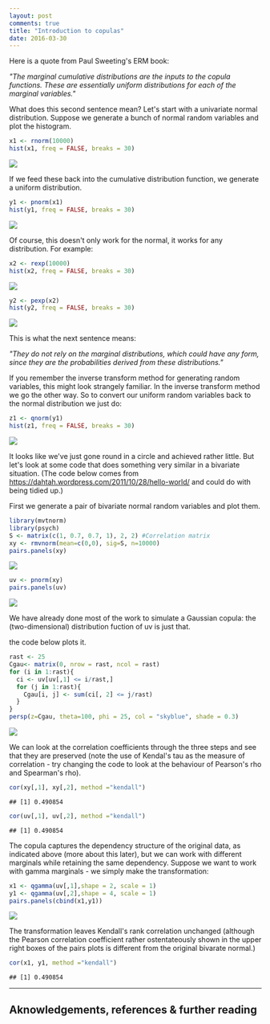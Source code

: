 ```yaml
---
layout: post
comments: true
title: "Introduction to copulas"
date: 2016-03-30
---
```


Here is a quote from Paul Sweeting's ERM book:

*"The marginal cumulative distributions are the inputs to the copula functions. These are essentially uniform distributions for each of the marginal variables."*

What does this second sentence mean? Let's start with a univariate normal distribution. Suppose we generate a bunch of normal random variables and plot the histogram.

``` r
x1 <- rnorm(10000)
hist(x1, freq = FALSE, breaks = 30)
```

![](/images/rnorm_plot-1.png)

If we feed these back into the cumulative distribution function, we generate a uniform distribution.

``` r
y1 <- pnorm(x1)
hist(y1, freq = FALSE, breaks = 30)
```

![](/images/pnorm_plot-1.png)

Of course, this doesn't only work for the normal, it works for any distribution. For example:

``` r
x2 <- rexp(10000)
hist(x2, freq = FALSE, breaks = 30)
```

![](/images/rexp_plot-1.png)

``` r
y2 <- pexp(x2)
hist(y2, freq = FALSE, breaks = 30)
```

![](/images/pexp_plot-1.png)

This is what the next sentence means:

*"They do not rely on the marginal distributions, which could have any form, since they are the probabilities derived from these distributions."*

If you remember the inverse transform method for generating random variables, this might look strangely familiar. In the inverse transform method we go the other way. So to convert our uniform random variables back to the normal distribution we just do:

``` r
z1 <- qnorm(y1)
hist(z1, freq = FALSE, breaks = 30)
```

![](/images/norm_inv_transform-1.png)

It looks like we've just gone round in a circle and achieved rather little. But let's look at some code that does something very similar in a bivariate situation. (The code below comes from <https://dahtah.wordpress.com/2011/10/28/hello-world/> and could do with being tidied up.)

First we generate a pair of bivariate normal random variables and plot them.

``` r
library(mvtnorm)
library(psych)
S <- matrix(c(1, 0.7, 0.7, 1), 2, 2) #Correlation matrix
xy <- rmvnorm(mean=c(0,0), sig=S, n=10000)
pairs.panels(xy)
```

![](/images/unnamed-chunk-1-1.png)

``` r
uv <- pnorm(xy)
pairs.panels(uv)
```

![](/images/unnamed-chunk-1-2.png)

We have already done most of the work to simulate a Gaussian copula: the (two-dimensional) distribution fuction of uv is just that.

the code below plots it.

``` r
rast <- 25
Cgau<- matrix(0, nrow = rast, ncol = rast)
for (i in 1:rast){
  ci <- uv[uv[,1] <= i/rast,]
  for (j in 1:rast){
    Cgau[i, j] <- sum(ci[, 2] <= j/rast)
  }
}
persp(z=Cgau, theta=100, phi = 25, col = "skyblue", shade = 0.3)
```

![](/images/unnamed-chunk-2-1.png)

We can look at the correlation coefficients through the three steps and see that they are preserved (note the use of Kendal's tau as the measure of correlation - try changing the code to look at the behaviour of Pearson's rho and Spearman's rho).

``` r
cor(xy[,1], xy[,2], method ="kendall")
```

    ## [1] 0.490854

``` r
cor(uv[,1], uv[,2], method ="kendall")
```

    ## [1] 0.490854

The copula captures the dependency structure of the original data, as indicated above (more about this later), but we can work with different marginals while retaining the same dependency. Suppose we want to work with gamma marginals - we simply make the transformation:

``` r
x1 <- qgamma(uv[,1],shape = 2, scale = 1) 
y1 <- qgamma(uv[,2],shape = 4, scale = 1)
pairs.panels(cbind(x1,y1))
```

![](/images/unnamed-chunk-4-1.png)

The transformation leaves Kendall's rank correlation unchanged (although the Pearson correlation coefficient rather ostentateously shown in the upper right boxes of the pairs plots is different from the original bivarate normal.)

``` r
cor(x1, y1, method ="kendall")
```

    ## [1] 0.490854

---
## Aknowledgements, references & further reading
